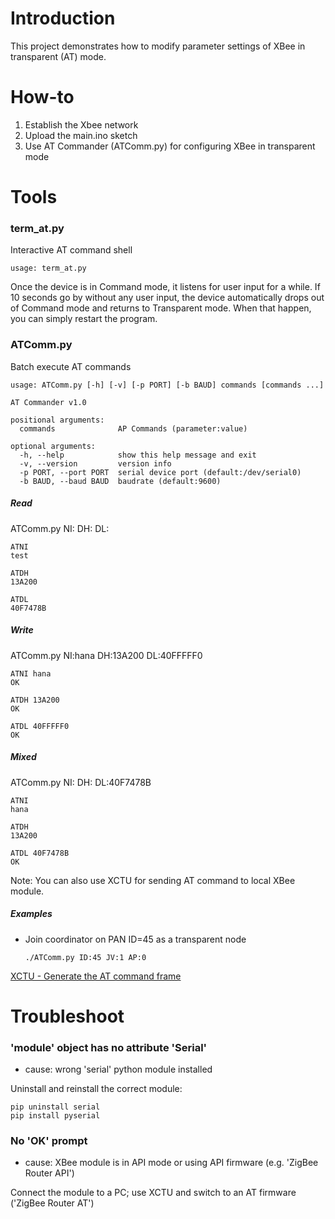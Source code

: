 Introduction
=
This project demonstrates how to modify parameter settings of XBee in transparent (AT) mode.

How-to
=
1. Establish the Xbee network
2. Upload the main.ino sketch
3. Use AT Commander (ATComm.py) for configuring XBee in transparent mode

Tools
=
### term_at.py
Interactive AT command shell

    usage: term_at.py
Once the device is in Command mode, it listens for user input for a while.
If 10 seconds go by without any user input, the device automatically drops out of Command mode and returns to Transparent mode.
When that happen, you can simply restart the program.

### ATComm.py
Batch execute AT commands

    usage: ATComm.py [-h] [-v] [-p PORT] [-b BAUD] commands [commands ...]
    
    AT Commander v1.0
    
    positional arguments:
      commands              AP Commands (parameter:value)
    
    optional arguments:
      -h, --help            show this help message and exit
      -v, --version         version info
      -p PORT, --port PORT  serial device port (default:/dev/serial0)
      -b BAUD, --baud BAUD  baudrate (default:9600)

##### Read
ATComm.py NI: DH: DL:

    ATNI
    test

    ATDH
    13A200

    ATDL
    40F7478B

##### Write
ATComm.py NI:hana DH:13A200 DL:40FFFFF0

    ATNI hana
    OK

    ATDH 13A200
    OK

    ATDL 40FFFFF0
    OK
##### Mixed
ATComm.py NI: DH: DL:40F7478B

    ATNI
    hana

    ATDH
    13A200

    ATDL 40F7478B
    OK

Note: You can also use XCTU for sending AT command to local XBee module.

##### Examples
- Join coordinator on PAN ID=45 as a transparent node

      ./ATComm.py ID:45 JV:1 AP:0

[XCTU - Generate the AT command frame](https://www.digi.com/resources/documentation/Digidocs/90001942-13/Default.htm#tasks/t_generate_at_command_frame.htm%3FTocPath%3DXBee%2520API%2520mode%7CXBee%2520frame%2520exchange%7CExample%253A%2520configure%2520your%2520local%2520XBee%2520module%7C_____3)

Troubleshoot
=
### 'module' object has no attribute 'Serial'
- cause: wrong 'serial' python module installed

Uninstall and reinstall the correct module:

    pip uninstall serial
    pip install pyserial

### No 'OK' prompt
- cause: XBee module is in API mode or using API firmware (e.g. 'ZigBee Router API')

Connect the module to a PC; use XCTU and switch to an AT firmware ('ZigBee Router AT')